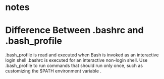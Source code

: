 # notes

# Difference Between .bashrc and .bash_profile
.bash_profile is read and executed when Bash is invoked as an interactive login shell
.bashrc is executed for an interactive non-login shell.
Use .bash_profile to run commands that should run only once, such as customizing the $PATH environment variable .
